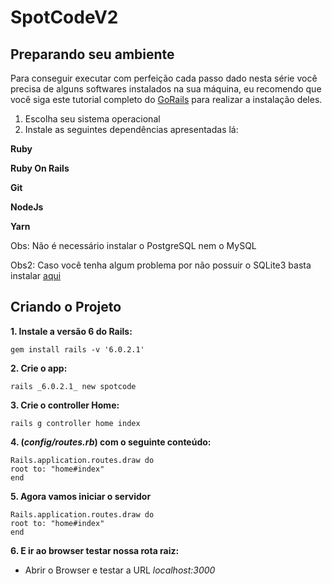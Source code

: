# SpotCodeV2

## Preparando seu ambiente
Para conseguir executar com perfeição cada passo dado nesta série você precisa de alguns softwares instalados na sua máquina, eu recomendo que você siga este tutorial completo do [GoRails](https://gorails.com/setup) para realizar a instalação deles.
1. Escolha seu sistema operacional
2. Instale as seguintes dependências apresentadas lá:

**Ruby**

**Ruby On Rails**

**Git**

**NodeJs**

**Yarn**

Obs: Não é necessário instalar o PostgreSQL nem o MySQL

Obs2: Caso você tenha algum problema por não possuir o SQLite3 basta instalar [aqui](https://www.servermania.com/kb/articles/install-sqlite)

## Criando o Projeto
**1. Instale a versão 6 do Rails:**

```gem install rails -v '6.0.2.1'```

**2. Crie o app:**

```rails _6.0.2.1_ new spotcode```

**3. Crie o controller Home:**

```rails g controller home index```

**4. (_config/routes.rb_) com o seguinte conteúdo:**
```
Rails.application.routes.draw do
root to: "home#index"
end
```

**5. Agora vamos iniciar o servidor**
```
Rails.application.routes.draw do
root to: "home#index"
end
```

**6. E ir ao browser testar nossa rota raiz:**
- Abrir o Browser e testar a URL *localhost:3000*
